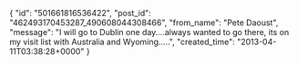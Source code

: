  {
   "id": "501661816536422",
   "post_id": "462493170453287_490608044308466",
   "from_name": "Pete Daoust",
   "message": "I will go to Dublin one day....always wanted to go there, its on my visit list with Australia and Wyoming.....",
   "created_time": "2013-04-11T03:38:28+0000"
 }
